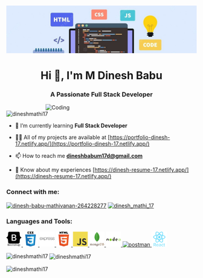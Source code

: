 <div align="center"> <img src="https://raw.githubusercontent.com/DineshMathi17/DineshMathi17/main/web.png"> </div>
<h1 align="center">Hi 👋, I'm M Dinesh Babu</h1>
<h3 align="center">A Passionate Full Stack Developer</h3>
<img align="right" alt="Coding" width="400" src="[https://cdn.dribbble.com/users/1162077/screenshots/3848914/programmer.gif](https://cdnl.iconscout.com/lottie/premium/preview-watermark/man-doing-programmer-work-at-office-8676757-6970590.mp4?h=700)">


<p align="left"> <img src="https://komarev.com/ghpvc/?username=dineshmathi17&label=Profile%20views&color=0e75b6&style=flat" alt="dineshmathi17" /> </p>

- 🌱 I’m currently learning **Full Stack Developer**

- 👨‍💻 All of my projects are available at [https://portfolio-dinesh-17.netlify.app/](https://portfolio-dinesh-17.netlify.app/)

- 📫 How to reach me **dineshbabum17d@gmail.com**

- 📄 Know about my experiences [https://dinesh-resume-17.netlify.app/](https://dinesh-resume-17.netlify.app/)

<h3 align="left">Connect with me:</h3>
<p align="left">
<a href="https://linkedin.com/in/dinesh-babu-mathivanan-264228277" target="blank"><img align="center" src="https://raw.githubusercontent.com/rahuldkjain/github-profile-readme-generator/master/src/images/icons/Social/linked-in-alt.svg" alt="dinesh-babu-mathivanan-264228277" height="30" width="40" /></a>
<a href="https://instagram.com/dinesh_mathi_17" target="blank"><img align="center" src="https://raw.githubusercontent.com/rahuldkjain/github-profile-readme-generator/master/src/images/icons/Social/instagram.svg" alt="dinesh_mathi_17" height="30" width="40" /></a>
</p>

<h3 align="left">Languages and Tools:</h3>
<p align="left"> <a href="https://getbootstrap.com" target="_blank" rel="noreferrer"> <img src="https://raw.githubusercontent.com/devicons/devicon/master/icons/bootstrap/bootstrap-plain-wordmark.svg" alt="bootstrap" width="40" height="40"/> </a> <a href="https://www.w3schools.com/css/" target="_blank" rel="noreferrer"> <img src="https://raw.githubusercontent.com/devicons/devicon/master/icons/css3/css3-original-wordmark.svg" alt="css3" width="40" height="40"/> </a> <a href="https://expressjs.com" target="_blank" rel="noreferrer"> <img src="https://raw.githubusercontent.com/devicons/devicon/master/icons/express/express-original-wordmark.svg" alt="express" width="40" height="40"/> </a> <a href="https://www.w3.org/html/" target="_blank" rel="noreferrer"> <img src="https://raw.githubusercontent.com/devicons/devicon/master/icons/html5/html5-original-wordmark.svg" alt="html5" width="40" height="40"/> </a> <a href="https://developer.mozilla.org/en-US/docs/Web/JavaScript" target="_blank" rel="noreferrer"> <img src="https://raw.githubusercontent.com/devicons/devicon/master/icons/javascript/javascript-original.svg" alt="javascript" width="40" height="40"/> </a> <a href="https://www.mongodb.com/" target="_blank" rel="noreferrer"> <img src="https://raw.githubusercontent.com/devicons/devicon/master/icons/mongodb/mongodb-original-wordmark.svg" alt="mongodb" width="40" height="40"/> </a> <a href="https://nodejs.org" target="_blank" rel="noreferrer"> <img src="https://raw.githubusercontent.com/devicons/devicon/master/icons/nodejs/nodejs-original-wordmark.svg" alt="nodejs" width="40" height="40"/> </a> <a href="https://postman.com" target="_blank" rel="noreferrer"> <img src="https://www.vectorlogo.zone/logos/getpostman/getpostman-icon.svg" alt="postman" width="40" height="40"/> </a> <a href="https://reactjs.org/" target="_blank" rel="noreferrer"> <img src="https://raw.githubusercontent.com/devicons/devicon/master/icons/react/react-original-wordmark.svg" alt="react" width="40" height="40"/> </a> </p>

<p><img align="left" src="https://github-readme-stats.vercel.app/api/top-langs?username=dineshmathi17&show_icons=true&locale=en&layout=compact" alt="dineshmathi17" /></p>

<p>&nbsp;<img align="center" src="https://github-readme-stats.vercel.app/api?username=dineshmathi17&show_icons=true&locale=en" alt="dineshmathi17" /></p>

<p><img align="center" src="https://github-readme-streak-stats.herokuapp.com/?user=dineshmathi17&" alt="dineshmathi17" /></p>

